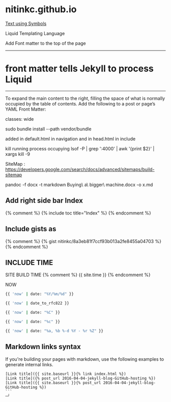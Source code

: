# nitinkc.github.io


[Text using Symbols](https://fsymbols.com/generators/encool/)

Liquid Templating Language


Add Font matter to the top of the page

---
# front matter tells Jekyll to process Liquid
---

To expand the main content to the right, filling the space of what is normally occupied by the table of contents. Add the following to a post or page’s YAML Front Matter:

classes: wide

sudo bundle install --path vendor/bundle 


added in default.html in navigation and in head.html in include
<!-- Added to allow font awesome icons -->
<script src="https://use.fontawesome.com/releases/v5.0.2/js/all.js"></script>   

kill running process occupying 
lsof -P | grep ':4000' | awk '{print $2}' | xargs kill -9

SiteMap : https://developers.google.com/search/docs/advanced/sitemaps/build-sitemap


pandoc -f docx -t markdown Buying\ a\ bigger\ machine.docx -o x.md  

## Add right side bar Index
{% comment %} 
{% include toc title="Index" %}
{% endcomment %}

## Include gists as
{% comment %} 
{% gist nitinkc/8a3eb81f7ccf93b013a2fe8455a04703 %}
{% endcomment %}

## INCLUDE TIME

SITE BUILD TIME
{% comment %} 
{{ site.time  }}
{% endcomment %}

NOW 

```sh
{{ 'now' | date: "%Y/%m/%d" }}

{{ 'now' | date_to_rfc822 }}

{{ 'now' | date: "%C" }}

{{ 'now' | date: "%c" }}

{{ 'now' | date: "%a, %b %-d %Y - %r %Z" }}

```

## Markdown links syntax

If you're building your pages with markdown, use the following examples to generate internal links.

```code
[Link title]({{ site.baseurl }}{% link index.html %})
[Link title]({% post_url 2016-04-04-jekyll-blog-GitHub-hosting %})
[Link title]({{ site.baseurl }}{% post_url 2016-04-04-jekyll-blog-GitHub-hosting %})
```                                                                                     ─╯